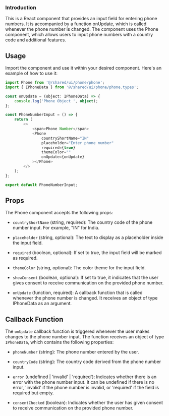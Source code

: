 ### Introduction

This is a React component that provides an input field for entering phone numbers. It is accompanied by a function onUpdate, which is called whenever the phone number is changed. The component uses the Phone component, which allows users to input phone numbers with a country code and additional features.

## Usage

Import the component and use it within your desired component. Here's an example of how to use it:

```ts
import Phone from '@/shared/ui/phone/phone';
import { IPhoneData } from '@/shared/ui/phone/phone.types';

const onUpdate = (object: IPhoneData) => {
	console.log('Phone Object ', object);
};

const PhoneNumberInput = () => {
	return (
		<>
			<span>Phone Number</span>
			<Phone
				countryShortName="IN"
				placeholder="Enter phone number"
				required={true}
				themeColor=""
				onUpdate={onUpdate}
			></Phone>
		</>
	);
};

export default PhoneNumberInput;
```

## Props

The Phone component accepts the following props:

- `countryShortName` (string, required): The country code of the phone number input. For example, "IN" for India.

- `placeholder` (string, optional): The text to display as a placeholder inside the input field.

- `required` (boolean, optional): If set to true, the input field will be marked as required.

- `themeColor` (string, optional): The color theme for the input field.

- `showConsent` (boolean, optional): If set to true, it indicates that the user gives consent to receive communication on the provided phone number.

- `onUpdate` (function, required): A callback function that is called whenever the phone number is changed. It receives an object of type IPhoneData as an argument.

## Callback Function

The `onUpdate` callback function is triggered whenever the user makes changes to the phone number input. The function receives an object of type `IPhoneData`, which contains the following properties:

- `phoneNumber` (string): The phone number entered by the user.

- `countryCode` (string): The country code derived from the phone number input.

- `error` (undefined | 'invalid' | 'required'): Indicates whether there is an error with the phone number input. It can be undefined if there is no error, 'invalid' if the phone number is invalid, or 'required' if the field is required but empty.

- `consentChecked` (boolean): Indicates whether the user has given consent to receive communication on the provided phone number.
